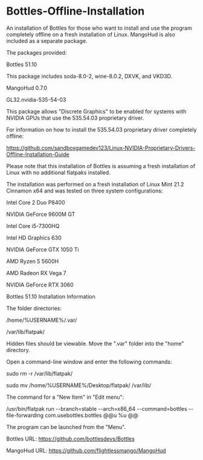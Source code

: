 # Bottles-Offline-Installation
An installation of Bottles for those who want to install and use the program completely offline on a fresh installation of Linux. MangoHud is also included as a separate package.

The packages provided:

Bottles 51.10

This package includes soda-8.0-2, wine-8.0.2, DXVK, and VKD3D.

MangoHud 0.7.0

GL32.nvidia-535-54-03

This package allows "Discrete Graphics" to be enabled for systems with NVIDIA GPUs that use the 535.54.03 proprietary driver.

For information on how to install the 535.54.03 proprietary driver completely offline:

https://github.com/sandboxgamedev123/Linux-NVIDIA-Proprietary-Drivers-Offline-Installation-Guide

Please note that this installation of Bottles is assuming a fresh installation of Linux with no additional flatpaks installed.

The installation was performed on a fresh installation of Linux Mint 21.2 Cinnamon x64 and was tested on three system configurations:

Intel Core 2 Duo P8400

NVIDIA GeForce 9600M GT

Intel Core i5-7300HQ

Intel HD Graphics 630

NVIDIA GeForce GTX 1050 Ti

AMD Ryzen 5 5600H

AMD Radeon RX Vega 7

NVIDIA GeForce RTX 3060

Bottles 51.10 Installation Information

The folder directories:

/home/%USERNAME%/.var/

/var/lib/flatpak/

Hidden files should be viewable. Move the ".var" folder into the "home" directory.

Open a command-line window and enter the following commands:

sudo rm -r /var/lib/flatpak/

sudo mv /home/%USERNAME%/Desktop/flatpak/ /var/lib/

The command for a "New Item" in "Edit menu":

/usr/bin/flatpak run --branch=stable --arch=x86_64 --command=bottles --file-forwarding com.usebottles.bottles @@u %u @@

The program can be launched from the "Menu".

Bottles URL: https://github.com/bottlesdevs/Bottles

MangoHud URL: https://github.com/flightlessmango/MangoHud
